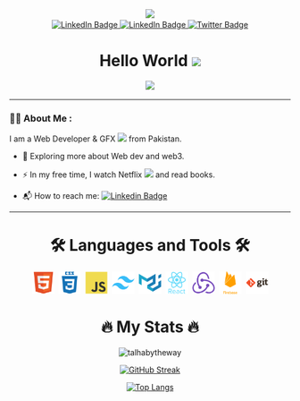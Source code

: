 <div id="header" align="center">
  <img src="https://avatars.githubusercontent.com/u/63504127" width="170"/>
  <div id="badges">
  
  <a href="https://talha.fyi">
    <img src="https://img.shields.io/badge/Portfolio-grey?style=for-the-badge&logo=Alibaba-Cloud&logoColor=white" alt="LinkedIn Badge"/>
  </a>
  <a href="https://www.linkedin.com/in/talhabytheway/">
    <img src="https://img.shields.io/badge/LinkedIn-blue?style=for-the-badge&logo=linkedIn&logoColor=white" alt="LinkedIn Badge"/>
  </a>
  <a href="https://www.twitter.com/talhaism_">
    <img src="https://img.shields.io/badge/Twitter-blue?style=for-the-badge&logo=twitter&logoColor=white" alt="Twitter Badge"/>
  </a>
</div>
<h1>
  Hello World
  <img src="https://media.giphy.com/media/hvRJCLFzcasrR4ia7z/giphy.gif" width="30"/>
</h1>
</div>
<div align="center">
  <img src="https://i.imgur.com/aTMLvyA.jpg" width="600"/>
</div>

---

### :man_technologist: About Me :

I am a Web Developer & GFX <img src="https://media.giphy.com/media/WUlplcMpOCEmTGBtBW/giphy.gif" width="30"> from Pakistan.

- 🌱 Exploring more about Web dev and web3.

- ⚡ In my free time, I watch Netflix <img src="https://media4.giphy.com/media/Xfmqj2aWB9d4VAWXFs/giphy.gif" width="30"> and read books.

- 📬 How to reach me: [![Linkedin Badge](https://img.shields.io/badge/-talhabytheway-blue?style=flat&logo=Linkedin&logoColor=white)](https://www.linkedin.com/in/talhabytheway/)

---

<div align="center"> 
<h1> 🛠️ Languages and Tools 🛠️ </h1>

<img src="https://github.com/devicons/devicon/blob/master/icons/html5/html5-original.svg" title="HTML5" alt="HTML" width="40" height="40"/>&nbsp;
<img src="https://github.com/devicons/devicon/blob/master/icons/css3/css3-plain-wordmark.svg"  title="CSS3" alt="CSS" width="40" height="40"/>&nbsp;
<img src="https://github.com/devicons/devicon/blob/master/icons/javascript/javascript-original.svg" title="JavaScript" alt="JavaScript" width="40" height="40"/>&nbsp;
<img src="https://github.com/devicons/devicon/blob/master/icons/tailwindcss/tailwindcss-plain.svg" title="TailwindCSS" alt="TailwindCSS" width="40" height="40"/>&nbsp;
<img src="https://github.com/devicons/devicon/blob/master/icons/materialui/materialui-original.svg" title="Material UI" alt="Material UI" width="40" height="40"/>&nbsp;
<img src="https://github.com/devicons/devicon/blob/master/icons/react/react-original-wordmark.svg" title="React & React Native" alt="React" width="40" height="40"/>&nbsp;
<img src="https://github.com/devicons/devicon/blob/master/icons/redux/redux-original.svg" title="Redux" alt="Redux " width="40" height="40"/>&nbsp;
<img src="https://github.com/devicons/devicon/blob/master/icons/firebase/firebase-plain-wordmark.svg" title="Firebase" alt="Firebase" width="40" height="40"/>&nbsp;
<img src="https://github.com/devicons/devicon/blob/master/icons/git/git-original-wordmark.svg" title="Git" alt="Git" width="40" height="40"/>

</div>

<div align="center">
<h1> 🔥 My Stats 🔥 </h1>

<img src="https://komarev.com/ghpvc/?username=talhabytheway&label=Profile%20Views&color=0e75b6&style=flat" alt="talhabytheway" />

[![GitHub Streak](https://streak-stats.demolab.com?user=talhabytheway&theme=transparent&hide_border=true)](https://git.io/streak-stats)

[![Top Langs](https://github-readme-stats.vercel.app/api/top-langs/?username=talhabytheway&layout=compact&theme=transparent&hide_border=true)](https://github.com/anuraghazra/github-readme-stats)

</div>
